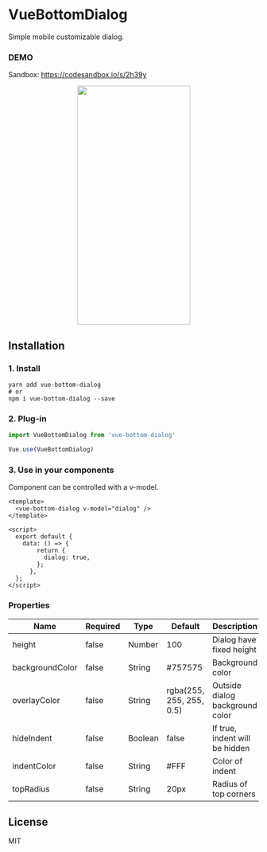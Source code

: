 # VueBottomDialog

Simple mobile customizable dialog.

### DEMO
Sandbox: https://codesandbox.io/s/2h39y
<p align="center">
  <img src="https://media.giphy.com/media/VIW1hxFkhcAKrTx9tc/giphy.gif" style="width:227px;height:480px;">
</p>

## Installation

### 1. Install
```
yarn add vue-bottom-dialog
# or
npm i vue-bottom-dialog --save
```

### 2. Plug-in
```js
import VueBottomDialog from 'vue-bottom-dialog'

Vue.use(VueBottomDialog)
```

### 3. Use in your components

Component can be controlled with a v-model.

```vue
<template>
  <vue-bottom-dialog v-model="dialog" />
</template>

<script>
  export default {
    data: () => {
        return {
          dialog: true,
        };
      },
  };
</script>
```

### Properties

| Name            | Required | Type          | Default     | Description |
| ---             | ---      | ---           | ---         | ---         |
| height          | false | Number           | 100         | Dialog have fixed height |
| backgroundColor | false | String           | #757575     | Background color |
| overlayColor    | false | String           | rgba(255, 255, 255, 0.5)     | Outside dialog background color |
| hideIndent      | false | Boolean          | false       | If true, indent will be hidden |
| indentColor     | false | String           | #FFF        | Color of indent |
| topRadius       | false | String           | 20px        | Radius of top corners |


## License
MIT

